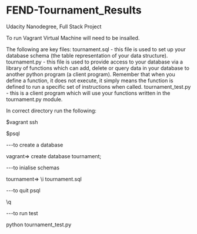 # FEND-Tournament_Results
Udacity Nanodegree, Full Stack Project

To run Vagrant Virtual Machine will need to be insalled.

The following are key files:
tournament.sql  - this file is used to set up your database schema (the table representation of your data structure).
tournament.py - this file is used to provide access to your database via a library of functions which can add, delete or query data in your database to another python program (a client program). Remember that when you define a function, it does not execute, it simply means the function is defined to run a specific set of instructions when called.
tournament_test.py - this is a client program which will use your functions written in the tournament.py module. 

In correct directory run the following:

$vagrant ssh


$psql

---to create a database


vagrant=> create database tournament;

---to inialise schemas


tournament=> \i tournament.sql

---to quit psql


\q

---to run test


python tournament_test.py

